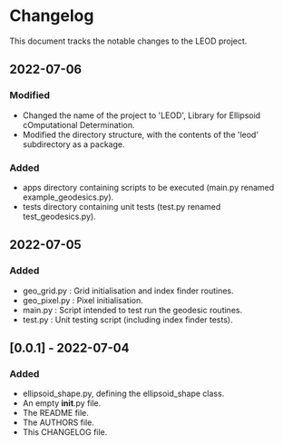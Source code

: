 # Changelog
This document tracks the notable changes to the LEOD project.

## 2022-07-06
### Modified
- Changed the name of the project to 'LEOD', Library for Ellipsoid cOmputational Determination.
- Modified the directory structure, with the contents of the 'leod' subdirectory as a package.
### Added
- apps directory containing scripts to be executed (main.py renamed example_geodesics.py).
- tests directory containing unit tests (test.py renamed test_geodesics.py).

## 2022-07-05
### Added
- geo_grid.py : Grid initialisation and index finder routines.
- geo_pixel.py : Pixel initialisation.
- main.py : Script intended to test run the geodesic routines.
- test.py : Unit testing script (including index finder tests).

## [0.0.1] - 2022-07-04
### Added
- ellipsoid_shape.py, defining the ellipsoid_shape class.
- An empty __init__.py file.
- The README file.
- The AUTHORS file.
- This CHANGELOG file.
